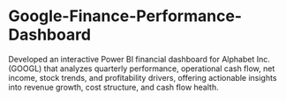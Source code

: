 # Google-Finance-Performance-Dashboard
Developed an interactive Power BI financial dashboard for Alphabet Inc. (GOOGL) that analyzes quarterly performance, operational cash flow, net income, stock trends, and profitability drivers, offering actionable insights into revenue growth, cost structure, and cash flow health.

